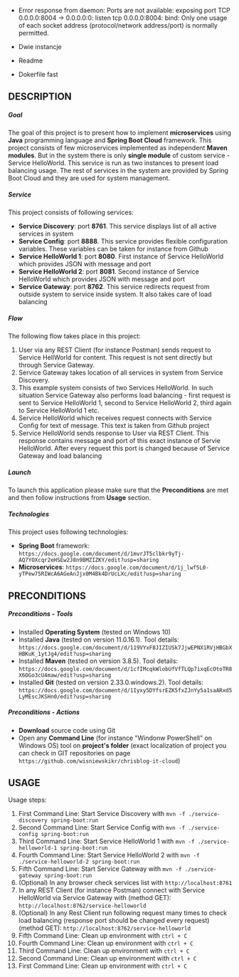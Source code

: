 - Error response from daemon: Ports are not available: exposing port TCP 0.0.0.0:8004 -> 0.0.0.0:0: listen tcp 0.0.0.0:8004: bind: Only one usage of each socket address (protocol/network address/port) is normally permitted.

- Dwie instancje
- Readme
- Dokerfile fast

DESCRIPTION
-----------

##### Goal
The goal of this project is to present how to implement **microservices** using **Java** programming language and **Spring Boot Cloud** framework. This project consists of few microservices implemented as independent **Maven modules**. But in the system there is only **single module** of custom service - Service HelloWorld. This service is run as two instances to present load balancing usage. The rest of services in the system are provided by Spring Boot Cloud and they are used for system management. 

##### Service
This project consists of following services:
* **Service Discovery**: port **8761**. This service displays list of all active services in system
* **Service Config**: port **8888**. This service provides flexible configuration variables. These variables can be taken for instance from Github
* **Service HelloWorld 1**: port **8080**. First instance of Service HelloWorld which provides JSON with message and port
* **Service HelloWorld 2**: port **8081**. Second instance of Service HelloWorld which provides JSON with message and port
* **Service Gateway**: port **8762**. This service redirects request from outside system to service inside system. It also takes care of load balancing

##### Flow
The following flow takes place in this project:
1. User via any REST Client (for instance Postman) sends request to Service HellWorld for content. This request is not sent directly but through Service Gateway. 
1. Service Gateway takes location of all services in system from Service Discovery.
1. This example system consists of two Services HelloWorld. In such situation Service Gateway also performs load balancing - first request is sent to Service HelloWorld 1,
second to Service HelloWorld 2, third again to Service HelloWorld 1 etc. 
1. Service HelloWorld which receives request connects with Service Config for text of message. This text is taken from Github project
1. Service HelloWorld sends response to User via REST Client. This response contains message and port of this exact instance of Servie HelloWorld. 
After every request this port is changed because of Service Gateway and load balancing

##### Launch
To launch this application please make sure that the **Preconditions** are met and then follow instructions from **Usage** section.

##### Technologies
This project uses following technologies:
* **Spring Boot** framework: `https://docs.google.com/document/d/1mvrJT5clbkr9yTj-AQ7YOXcqr2eHSEw2J8n9BMZIZKY/edit?usp=sharing`
* **Microservices**: `https://docs.google.com/document/d/1j_lwf5L0-yTPew75RIWcA6AGeAnJjx0M4Bk4DrUcLXc/edit?usp=sharing`


PRECONDITIONS
-------------

##### Preconditions - Tools
* Installed **Operating System** (tested on Windows 10)
* Installed **Java** (tested on version 11.0.16.1). Tool details: `https://docs.google.com/document/d/119VYxF8JIZIUSk7JjwEPNX1RVjHBGbXHBKuK_1ytJg4/edit?usp=sharing`
* Installed **Maven** (tested on version 3.8.5). Tool details: `https://docs.google.com/document/d/1cfIMcqkWlobUfVfTLQp7ixqEcOtoTR8X6OGo3cU4maw/edit?usp=sharing`
* Installed **Git** (tested on version 2.33.0.windows.2). Tool details: `https://docs.google.com/document/d/1Iyxy5DYfsrEZK5fxZJnYy5a1saARxd5LyMEscJKSHn0/edit?usp=sharing`

##### Preconditions - Actions
* **Download** source code using Git 
* Open any **Command Line** (for instance "Windonw PowerShell" on Windows OS) tool on **project's folder** (exact localization of project you can check in GIT repositories on page `https://github.com/wisniewskikr/chrisblog-it-cloud`)


USAGE
-----

Usage steps:
1. First Command Line: Start Service Discovery with `mvn -f ./service-discovery spring-boot:run`
1. Second Command Line: Start Service Config with `mvn -f ./service-config spring-boot:run`
1. Third Command Line: Start Service HelloWorld 1 with `mvn -f ./service-helloworld-1 spring-boot:run`
1. Fourth Command Line: Start Service HelloWorld 2 with `mvn -f ./service-helloworld-2 spring-boot:run`
1. Fifth Command Line: Start Service Gateway with `mvn -f ./service-gateway spring-boot:run`
1. (Optional) In any browser check services list with `http://localhost:8761`
1. In any REST Client (for instance Postman) connect with Service HelloWorld via Service Gateway with (method GET): `http://localhost:8762/service-helloworld`
1. (Optional) In any Rest Client run following request many times to check load balancing (response port should be changed every request) (method GET): `http://localhost:8762/service-helloworld`
1. Fifth Command Line: Clean up environment with `ctrl + C`
1. Fourth Command Line: Clean up environment with `ctrl + C`
1. Third Command Line: Clean up environment with `ctrl + C`
1. Second Command Line: Clean up environment with `ctrl + C`
1. First Command Line: Clean up environment with `ctrl + C`